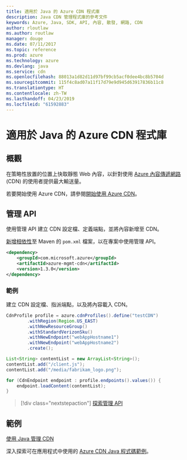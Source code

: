 ```yaml
---
title: 適用於 Java 的 Azure CDN 程式庫
description: Java CDN 管理程式庫的參考文件
keywords: Azure, Java, SDK, API, 內容, 散發, 網路, CDN
author: rloutlaw
ms.author: routlaw
manager: douge
ms.date: 07/11/2017
ms.topic: reference
ms.prod: azure
ms.technology: azure
ms.devlang: java
ms.service: cdn
ms.openlocfilehash: 88013a1d82d11d97bf99cb5acf0dee4bc8b5704d
ms.sourcegitcommit: 115f4c8ad07a11f17d79e9d945d63917836b11c8
ms.translationtype: HT
ms.contentlocale: zh-TW
ms.lasthandoff: 04/23/2019
ms.locfileid: "61592883"
---
```

# <a name="azure-cdn-libraries-for-java"></a>適用於 Java 的 Azure CDN 程式庫

## <a name="overview"></a>概觀

在策略性放置的位置上快取靜態 Web 內容，以針對使用 [Azure 內容傳遞網路](/azure/cdn/cdn-overview) (CDN) 的使用者提供最大輸送量。

若要開始使用 Azure CDN，請參閱[開始使用 Azure CDN](/azure/cdn/cdn-create-new-endpoint)。

## <a name="management-api"></a>管理 API

使用管理 API 建立 CDN 設定檔、定義端點，並將內容新增至 CDN。

[新增相依性](https://maven.apache.org/guides/getting-started/index.html#How_do_I_use_external_dependencies)至 Maven 的 `pom.xml` 檔案，以在專案中使用管理 API。

```XML
<dependency>
    <groupId>com.microsoft.azure</groupId>
    <artifactId>azure-mgmt-cdn</artifactId>
    <version>1.3.0</version>
</dependency>
```   

### <a name="example"></a>範例

建立 CDN 設定檔、指派端點，以及將內容載入 CDN。

```java
CdnProfile profile = azure.cdnProfiles().define("testCDN")
        .withRegion(Region.US_EAST)
        .withNewResourceGroup()
        .withStandardVerizonSku()
        .withNewEndpoint("webAppHostname1")
        .withNewEndpoint("webAppHostname2")
        .create();

List<String> contentList = new ArrayList<String>();
contentList.add("/client.js");
contentList.add("/media/fabrikam_logo.png");

for (CdnEndpoint endpoint : profile.endpoints().values()) {
    endpoint.loadContent(contentList);
}
```

> [!div class="nextstepaction"]
> [探索管理 API](/java/api/overview/azure/cdn/management)

## <a name="samples"></a>範例

[使用 Java 管理 CDN](https://github.com/Azure-Samples/cdn-java-manage-cdn)

深入探索可在應用程式中使用的 [Azure CDN Java 程式碼範例](https://azure.microsoft.com/resources/samples/?platform=java&term=cdn)。